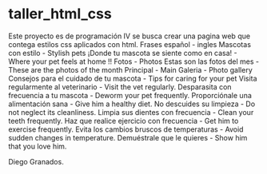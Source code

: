 # taller_html_css
Este proyecto es de programación IV 
se busca crear una pagina web que contega estilos css aplicados con html.
Frases español - ingles
Mascotas con estilo - Stylish pets
¡Donde tu mascota se siente como en casa! - Where your pet feels at home !!
Fotos - Photos
Estas son las fotos del mes - These are the photos of the month
Principal - Main
Galeria - Photo gallery
Consejos para el cuidado de tu mascota - Tips for caring for your pet
Visita regularmente al veterinario - Visit the vet regularly.
Desparasita con frecuencia a tu mascota - Deworm your pet frequently.
Proporciónale una alimentación sana - Give him a healthy diet.
No descuides su limpieza - Do not neglect its cleanliness.
Limpia sus dientes con frecuencia - Clean your teeth frequently.
Haz que realice ejercicio con frecuencia - Get him to exercise frequently.
Evita los cambios bruscos de temperaturas - Avoid sudden changes in temperature.
Demuéstrale que le quieres - Show him that you love him.


Diego Granados.








